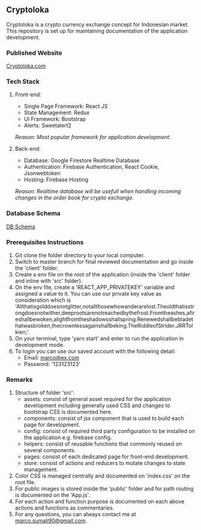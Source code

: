 ## Cryptoloka
Cryptoloka is a crypto currency exchange concept for Indonesian market. This repository is set up for maintaining documentation of the application development.

### Published Website
[Cryptoloka.com](https://cryptoloka-app.firebaseapp.com)

### Tech Stack
1. Front-end:
   * Single Page Framework: React JS
   * State Management: Redux
   * UI Framework: Bootstrap
   * Alerts: Sweetalert2
   
   _Reason: Most popular framework for application development._
2. Back-end:
   * Database: Google Firestore Realtime Database
   * Authentication: Firebase Authentication, React Cookie, Jsonwebtoken
   * Hosting: Firebase Hosting
   
   _Reason: Realtime database will be usefull when handling incoming changes in the order book for crypto exchange._

### Database Schema
[DB Schema](https://docs.google.com/spreadsheets/d/1yWXr3Q8Teqf5HIpDAjhGQbX5n9MEnj1QNFmJAZdqygY/edit?usp=sharing)

### Prerequisites Instructions
1. Git clone the folder directory to your local computer.
2. Switch to master branch for final reviewed documentation and go inside the 'client' folder.
3. Create a env file on the root of the application (inside the 'client' folder and inline with 'src' folder).
4. On the env file, create a 'REACT_APP_PRIVATEKEY' variable and assigned a value to it.
   You can use our private key value as consideration which is 'Allthatisgolddoesnotglitter,notallthosewhowanderarelost.Theoldthatisstrongdoesnotwither,deeprootsarenotreachedbythefrost.Fromtheashes,afireshallbewoken,alightfromtheshadowsshallspring.Renewedshallbebladethatwasbroken,thecrownlessagainshallbeking.TheRiddleofStrider.JRRTolkien;'.
5. On your terminal, type 'yarn start' and enter to run the application in development mode.
6. To login you can use our saved account with the following detail:
   * Email: marco@ex.com
   * Password: '123123123'

### Remarks
1. Structure of folder 'src':
   * assets: consist of general asset required for the application development including generally used CSS and changes to bootstrap CSS is documented here.
   * components: consist of jsx component that is used to build each page for development.
   * config: consist of required third party configuration to be installed on the application e.g. firebase config.
   * helpers: consist of reusable functions that commonly reused on several components.
   * pages: consist of each dedicated page for front-end development.
   * store: consist of actions and reducers to mutate changes to state management.
2. Color CSS is managed centrally and documented on 'index.css' on the root file.
3. For public images is stored inside the 'public' folder and for path routing is documented on the 'App.js'.
4. For each action and function purpose is documented on each above actions and functions as commentaries.
5. For any questions, you can always contact me at marco.sumali90@gmail.com.
      
